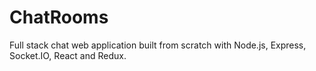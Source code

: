 # ChatRooms

Full stack chat web application built from scratch with Node.js, Express, Socket.IO, React and Redux.
